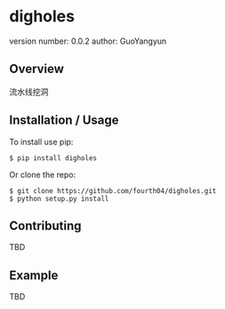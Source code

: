digholes
===============================

version number: 0.0.2
author: GuoYangyun

Overview
--------

流水线挖洞

Installation / Usage
--------------------

To install use pip:

    $ pip install digholes


Or clone the repo:

    $ git clone https://github.com/fourth04/digholes.git
    $ python setup.py install
    
Contributing
------------

TBD

Example
-------

TBD